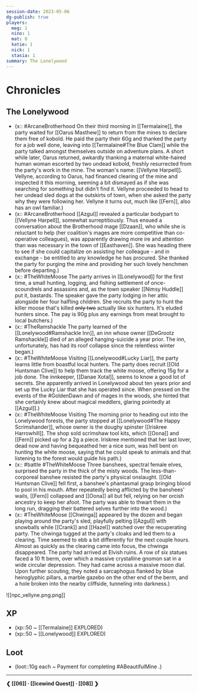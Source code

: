 ```yaml
---
session-date: 2023-05-06
dg-publish: true
players: 
  meg: 1
  nino: 1
  mat: 0
  katie: 1
  nick: 1
  stasia: 1
summary: The Lonelywood
---
```

# Chronicles
## The Lonelywood
- (x:: #ArcaneBrotherhood On their third morning in [[Termalaine]], the party waited for [[Oarus Masthew]] to return from the mines to declare them free of kobold. He paid the party their 60g and thanked the party for a job well done, leaving into [[Termalaine#The Blue Clam]] while the party talked amongst themselves outside on adventure plans. A short while later, Oarus returned, awkardly thanking a maternal white-haired human woman escorted by two undead kobold, freshly resurrected from the party's work in the mine. The woman's name: [[Vellyne Harpell]]. Vellyne, according to Oarus, had financed clearing of the mine and inspected it this morning, seeming a bit dismayed as if she was searching for something but didn't find it. Vellyne proceeded to head to her undead sled dogs at the outskirts of town, when she asked the party why they were following her. Vellyne it turns out, much like [[Fern]], also has an owl familiar.)
- (x:: #ArcaneBrotherhood [[Azgul]] revealed a particular bodypart to [[Vellyne Harpell]], somewhat surreptitiously. Thus ensued a conversation about the Brotherhood mage [[Dzaan]], who while she is reluctant to help (her coalition's mages are more competitive than co-operative colleagues), was apparently drawing more ire and attention than was necessary in the town of [[Easthaven]]. She was heading there to see if she could capitalize on assisting her colleague - and in exchange - be entitled to any knowledge he has procured. She thanked the party for purging the mine and providing her such lovely henchmen before departing.)
- (x:: #TheWhiteMoose The party arrives in [[Lonelywood]] for the first time, a small hunting, logging, and fishing settlement of once-scoundrels and assassins and, as the town speaker [[Nimsy Huddle]] put it, bastards. The speaker gave the party lodging in her attic alongside her four halfling children. She recruits the party to hunt the killer moose that's killed ~~only two~~ actually like six hunters. It's eluded hunters since. The pay is 90g plus any earnings from meat brought to local butchers.) 
- (x:: #TheRamshackle The party learned of the [[Lonelywood#Ramshackle Inn]], an inn whose owner [[DeGrootz Ramshackle]] died of an alleged hanging-suicide a year prior. The inn, unfortunately, has had its roof collapse since the relentless winter began.)
- (x:: #TheWhiteMoose Visiting [[Lonelywood#Lucky Liar]], the party learns little from boastful local hunters. The party does recruit [[Old Huntsman Clive]] to help them track the white moose, offering 15g for a job done. The innkeeper, [[Danae Xotal]], seems to know a good lot of secrets. She apparently arrived in Lonelywood about ten years prior and set up the Lucky Liar that she has operated since. When pressed on the events of the #GoldenDawn and of mages in the woods, she hinted that she certainly knew about magical meddlers, glaring pointedly at [[Azgul]].)
- (x:: #TheWhiteMoose Visiting The morning prior to heading out into the Lonelywood forests, the party stopped at [[Lonelywood#The Happy Scrimshander]], whose owner is the doughy spinster [[Iriskree Harrowhill]]. The shop sold scrimshaw tool kits, which [[Oona]] and [[Fern]] picked up for a 2g a piece. Iriskree mentioned that her last lover, dead now and having bequeathed her a nice sum, was hell bent on hunting the white moose, saying that he could speak to animals and that listening to the forest would guide his path.)
- (x:: #battle #TheWhiteMoose Three banshees, spectral female elves, surprised the party in the thick of the misty woods. The less-than-corporeal banshee resisted the party's physical onslaught. [[Old Huntsman Clive]] fell first, a banshee's phantasmal grasp bringing blood to pool in his mouth. After repeatedly being afflicted by the banshees' wails, [[Fern]] collapsed and [[Oona]] all but fell, relying on her orcish ancestry to keep her afoot. The party was able to thwart them in the long run, dragging their battered selves further into the wood.)
- (x:: #TheWhiteMoose [[Chwinga]] appeared by the dozen and began playing around the party's sled, playfully pelting [[Azgul]] with snowballs while [[Crank]] and [[Hazel]] watched over the recuperating party. The chwinga tugged at the party's cloaks and led them to a clearing. Time seemed to ebb a bit differently for the next couple hours. Almost as quickly as the clearing came into focus, the chwinga disappeared. The party had arrived at Elvish ruins. A row of six statues faced a 10 ft berm, over which a massive crystalline gnomon sat in a wide circular depression. They had came across a massive moon dial. Upon further scouting, they noted a sarcaphogus flanked by blue heiroglyphic pillars, a marble gazebo on the other end of the berm, and a hole broken into the nearby cliffside, tunneling into darkness.)

![[npc_vellyne.png.png]]

## XP
- (xp::50 ~ [[Termalaine]] EXPLORED)
- (xp::50 ~ [[Lonelywood]] EXPLORED)

## Loot
- (loot::10g each ~ Payment for completing #ABeautifulMine .)

---
**❮ [[06]] · [[Icewind Quest]]  ·  [[08]] ❯**
